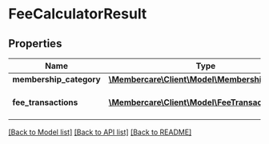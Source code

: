 # FeeCalculatorResult

## Properties
Name | Type | Description | Notes
------------ | ------------- | ------------- | -------------
**membership_category** | [**\Membercare\Client\Model\MembershipCategory**](MembershipCategory.md) |  | [optional] 
**fee_transactions** | [**\Membercare\Client\Model\FeeTransaction[]**](FeeTransaction.md) | The calculated transaction | [optional] 

[[Back to Model list]](../../README.md#documentation-for-models) [[Back to API list]](../../README.md#documentation-for-api-endpoints) [[Back to README]](../../README.md)

